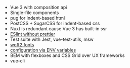 * Vue 3 with composition api
* Single-file components
* pug for indent-based html
* PostCSS + SugarCSS for indent-based css
* Nuxt is redundant cause Vue 3 has built-in ssr
* [ESlint without prettier](https://eslint.org/docs/rules/indent)
* Test suite with Jest, vue-test-utils, msw
* [woff2 fonts](https://caniuse.com/woff2)
* [configuration via ENV variables](https://12factor.net/config)
* BEM with flexboxes and CSS Grid over UX frameworks
* vue-cli 
